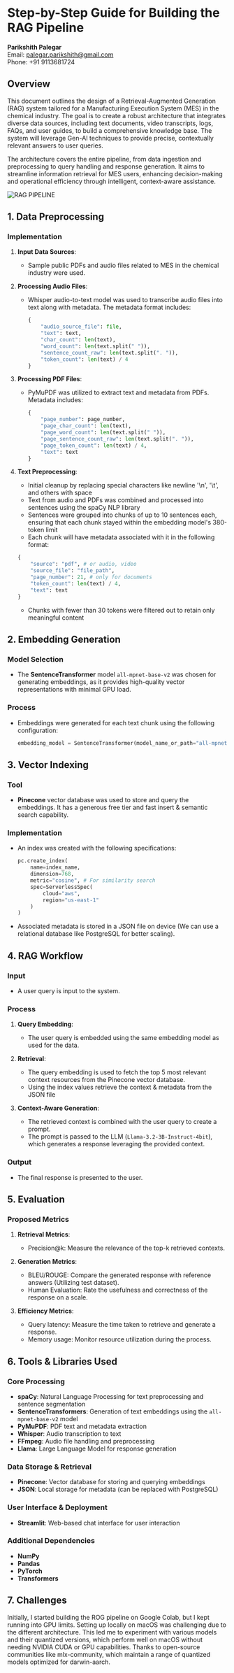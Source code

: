 # Step-by-Step Guide for Building the RAG Pipeline

**Parikshith Palegar**  
Email: [palegar.parikshith@gmail.com](mailto:palegar.parikshith@gmail.com)  
Phone: +91 9113681724

## Overview
This document outlines the design of a Retrieval-Augmented Generation (RAG) system tailored for a Manufacturing Execution System (MES) in the chemical industry. The goal is to create a robust architecture that integrates diverse data sources, including text documents, video transcripts, logs, FAQs, and user guides, to build a comprehensive knowledge base. The system will leverage Gen-AI techniques to provide precise, contextually relevant answers to user queries.

The architecture covers the entire pipeline, from data ingestion and preprocessing to query handling and response generation. It aims to streamline information retrieval for MES users, enhancing decision-making and operational efficiency through intelligent, context-aware assistance.

![RAG PIPELINE](./assets/rag_pipeline.png)

## 1. Data Preprocessing

### Implementation
1. **Input Data Sources**:
   - Sample public PDFs and audio files related to MES in the chemical industry were used.

2. **Processing Audio Files**:
   - Whisper audio-to-text model was used to transcribe audio files into text along with metadata. The metadata format includes:
     ```py
     {
         "audio_source_file": file,
         "text": text,
         "char_count": len(text),
         "word_count": len(text.split(" ")),
         "sentence_count_raw": len(text.split(". ")),
         "token_count": len(text) / 4
     }
     ```

3. **Processing PDF Files**:
   - PyMuPDF was utilized to extract text and metadata from PDFs. Metadata includes:
     ```py
     {
         "page_number": page_number,
         "page_char_count": len(text),
         "page_word_count": len(text.split(" ")),
         "page_sentence_count_raw": len(text.split(". ")),
         "page_token_count": len(text) / 4,
         "text": text
     }
     ```

4. **Text Preprocessing**:
    - Initial cleanup by replacing special characters like newline '\n', '\t', and others with space
    - Text from audio and PDFs was combined and processed into sentences using the spaCy NLP library
    - Sentences were grouped into chunks of up to 10 sentences each, ensuring that each chunk stayed within the embedding model's 380-token limit
    - Each chunk will have metadata associated with it in the following format:
     ```py
     {
         "source": "pdf", # or audio, video
         "source_file": "file_path",
         "page_number": 21, # only for documents
         "token_count": len(text) / 4,
         "text": text
     }
     ```
    - Chunks with fewer than 30 tokens were filtered out to retain only meaningful content

## 2. Embedding Generation
### Model Selection
- The **SentenceTransformer** model `all-mpnet-base-v2` was chosen for generating embeddings, as it provides high-quality vector representations with minimal GPU load.

### Process
- Embeddings were generated for each text chunk using the following configuration:
  ```python
  embedding_model = SentenceTransformer(model_name_or_path="all-mpnet-base-v2")
  ```

## 3. Vector Indexing
### Tool
- **Pinecone** vector database was used to store and query the embeddings. It has a generous free tier and fast insert & semantic search capability.

### Implementation
- An index was created with the following specifications:
  ```python
  pc.create_index(
      name=index_name,
      dimension=768, 
      metric="cosine", # For similarity search
      spec=ServerlessSpec(
          cloud="aws",
          region="us-east-1"
      )
  )
  ```

- Associated metadata is stored in a JSON file on device (We can use a relational database like PostgreSQL for better scaling).

## 4. RAG Workflow
### Input
- A user query is input to the system.

### Process
1. **Query Embedding**:
   - The user query is embedded using the same embedding model as used for the data.

2. **Retrieval**:
   - The query embedding is used to fetch the top 5 most relevant context resources from the Pinecone vector database.
   - Using the index values retrieve the context & metadata from the JSON file

3. **Context-Aware Generation**:
   - The retrieved context is combined with the user query to create a prompt.
   - The prompt is passed to the LLM (`Llama-3.2-3B-Instruct-4bit`), which generates a response leveraging the provided context.

### Output
- The final response is presented to the user.

## 5. Evaluation
### Proposed Metrics
1. **Retrieval Metrics**:
   - Precision@k: Measure the relevance of the top-k retrieved contexts.

2. **Generation Metrics**:
   - BLEU/ROUGE: Compare the generated response with reference answers (Utilizing test dataset).
   - Human Evaluation: Rate the usefulness and correctness of the response on a scale.

3. **Efficiency Metrics**:
   - Query latency: Measure the time taken to retrieve and generate a response.
   - Memory usage: Monitor resource utilization during the process.

## 6. Tools & Libraries Used
### Core Processing
- **spaCy**: Natural Language Processing for text preprocessing and sentence segmentation
- **SentenceTransformers**: Generation of text embeddings using the `all-mpnet-base-v2` model
- **PyMuPDF**: PDF text and metadata extraction
- **Whisper**: Audio transcription to text
- **FFmpeg**: Audio file handling and preprocessing
- **Llama**: Large Language Model for response generation

### Data Storage & Retrieval
- **Pinecone**: Vector database for storing and querying embeddings
- **JSON**: Local storage for metadata (can be replaced with PostgreSQL)

### User Interface & Deployment
- **Streamlit**: Web-based chat interface for user interaction

### Additional Dependencies
- **NumPy**
- **Pandas**
- **PyTorch**
- **Transformers**

## 7. Challenges 

Initially, I started building the ROG pipeline on Google Colab, but I kept running into GPU limits. Setting up locally on macOS was challenging due to the different architecture. This led me to experiment with various models and their quantized versions, which perform well on macOS without needing NVIDIA CUDA or GPU capabilities. Thanks to open-source communities like mlx-community, which maintain a range of quantized models optimized for darwin-aarch.
